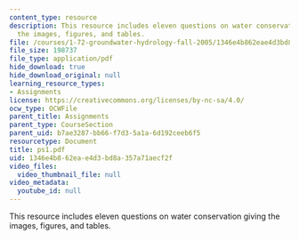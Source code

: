 ```yaml
---
content_type: resource
description: This resource includes eleven questions on water conservation giving
  the images, figures, and tables.
file: /courses/1-72-groundwater-hydrology-fall-2005/1346e4b862eae4d3bd8a357a71aecf2f_ps1.pdf
file_size: 198737
file_type: application/pdf
hide_download: true
hide_download_original: null
learning_resource_types:
- Assignments
license: https://creativecommons.org/licenses/by-nc-sa/4.0/
ocw_type: OCWFile
parent_title: Assignments
parent_type: CourseSection
parent_uid: b7ae3287-bb66-f7d3-5a1a-6d192ceeb6f5
resourcetype: Document
title: ps1.pdf
uid: 1346e4b8-62ea-e4d3-bd8a-357a71aecf2f
video_files:
  video_thumbnail_file: null
video_metadata:
  youtube_id: null
---
```

This resource includes eleven questions on water conservation giving the images, figures, and tables.